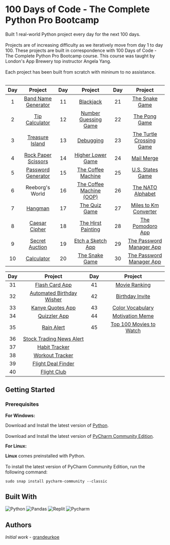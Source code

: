 # 100 Days of Code - The Complete Python Pro Bootcamp
Built 1 real-world Python project every day for the next 100 days. <br/><br/>
Projects are of increasing difficulty as we iteratively move from day 1 to day 100. These projects are built in correspondence with 100 Days of Code - The Complete Python Pro Bootcamp course. This course was taught by London's App Brewery top instructor Angela Yang.<br/><br/>
Each project has been built from scratch with mininum to no assistance.<br/><br/>

<div align="center">

| Day | Project  | Day | Project  | Day | Project  |
|     :---:      |     :---:      |     :---:      |     :---:      |     :---:      |     :---:      |
| 1   | [Band Name Generator](day-001-working-with-variables-in-python-to-manage-data/band-name-generator)     | 11     | [Blackjack](day-011-the-blackjack-capstone-project/the-blackjack-capstone-project)       | 21     | [The Snake Game](day-020-and-021-build-the-snake-game/the-snake-game)       |       
| 2     | [Tip Calculator](day-002-understanding-data-types-and-how-to-manipulate-strings/tip-calculator)       | 12     | [Number Guessing Game](day-012-scope-and-number-guessing-game/number-guessing-game)       | 22     | [The Pong Game](day-022-build-pong/the-pong-game)       |            
| 3     | [Treasure Island](day-003-control-flow-and-logical-operators/treasure-island)       | 13     | [Debugging](day-013-debugging-how-to-find-and-fix-errors-in-your-code/debugging)       | 23     | [The Turtle Crossing Game](day-023-the-turtle-crossing-capstone-project/the-turtle-crossing-game)       |              
| 4     | [Rock Paper Scissors](day-004-randomisation-and-python-lists/rock-paper-scissors)       | 14     | [Higher Lower Game](day-014-higher-lower-game-project/higher-lower-game)       | 24     | [Mail Merge](day-024-files-directories-and-paths/mail-merge-project)       |           
| 5     | [Password Generator](day-005-python-loops/password-generator)       | 15     | [The Coffee Machine](day-015-the-coffee-machine/the-coffee-machine)       | 25     | [U.S. States Game](day-025-working-with-csv-data-and-the-pandas-library/us-states-game)       |
| 6     | Reeborg's World       | 16     | [The Coffee Machine (OOP)](day-016-object-oriented-programming/the-coffee-machine-oop-version)       | 26     | [The NATO Alphabet](day-026-list-comprehension-and-the-nato-alphabet/the-nato-alphabet-project)       |
 | 7     | [Hangman](day-007-hangman/hangman)  | 17     | [The Quiz Game](day-017-the-quiz-game-project-and-the-benefits-of-oop/the-quiz-game)       | 27     | [Miles to Km Converter](day-027-tkinter-unlimited-arguments-and-gui/miles-to-km-converter-project)       |     
 | 8     | [Caesar Cipher](day-008-function-parameters-and-caesar-cipher/caesar-cipher)       | 18     | [The Hirst Painting](day-018-turtle-and-the-gui/the-hirst-painting-project)       | 28     | [The Pomodoro App](day-028-the-pomodoro-gui-application/the-pomodoro-app)       |
 | 9     | [Secret Auction](day-009-dictionaries-nesting-and-the-secret-auction/secret-auction)       | 19     | [Etch a Sketch App](day-019-etch-a-sketch-and-the-turtle-race/etch-a-sketch-app)       | 29     | [The Password Manager App](day-029-password-manager-gui-app-with-tkinter/password-manager-gui-app)       |
 | 10     | [Calculator](day-010-functions-with-outputs/calculator)       | 20     | [The Snake Game](day-020-and-021-build-the-snake-game/the-snake-game)       | 30     | [The Password Manager App](day-029-password-manager-gui-app-with-tkinter/password-manager-gui-app)       |

| Day | Project  | Day | Project  |
|     :---:      |     :---:      |     :---:      |     :---:      |
| 31   | [Flash Card App](day-031-flash-card-app-capstone-project/flash-card-app-capstone-project)     | 41   | [Movie Ranking](day-041-introduction-to-html/movie-ranking)     |
| 32   | [Automated Birthday Wisher](day-032-send-email-and-manage-dates/automated-birthday-wisher)     | 42   | [Birthday Invite](day-042-intermediate-html/birthday-invite)     |
| 33   | [Kanye Quotes App](day-033-api-endpoints-and-parameters-iss-overhead-notifier/kanye-quotes-app)     | 43   | [Color Vocabulary](day-043-introduction-to-css/color-vocab)     |
| 34   | [Quizzler App](day-034-creating-a-gui-quiz-app/quizzler-app)     | 44   | [Motivation Meme](day-044-intermediate-css/motivation-meme)     |
| 35   | [Rain Alert](day-035-sms-keys-authentication-and-env/rain-alert)     | 45   | [Top 100 Movies to Watch](day-045-web-scraping-with-beautiful-soup/top-100-movies-to-watch)     |
| 36   | [Stock Trading News Alert](day-036-stock-trading-news-alert-project/stock-trading-news-alert)     |
| 37   | [Habit Tracker](day-037-advanced-authentication-and-post-put-delete-requests/habit-tracker)     |
| 38   | [Workout Tracker](day-038-workout-tracking-using-google-sheets/workout-tracking-using-google-sheets)     |
| 39   | [Flight Deal Finder](day-039-flight-deal-finder/flight-deal-finder)     |
| 40   | [Flight Club](day-040-flight-club/flight-club)     |

</div>

## Getting Started

### Prerequisites

<b>For Windows:</b>
<br/> 

Download and Install the latest version of [Python](https://www.python.org/downloads/).<br/><br/>
Download and Install the latest version of [PyCharm Community Edition](https://www.jetbrains.com/pycharm/download/?section=windows).<br/>


<b>For Linux:</b>
<br/> 

<b>Linux</b> comes preinstalled with Python.<br/><br/>
To install the latest version of PyCharm Community Edition, run the following command:
```
sudo snap install pycharm-community --classic
```


## Built With
![Python](https://img.shields.io/badge/-Python-black?style=flat-square&logo=Python)
![Pandas](https://img.shields.io/badge/-Pandas-black?style=flat-square&logo=Pandas)
![Replit](https://img.shields.io/badge/-Replit-black?style=flat-square&logo=Replit)
![Pycharm](https://img.shields.io/badge/-Pycharm-black?style=flat-square&logo=Pycharm)

## Authors

*Initial work* - [grandeurkoe](https://github.com/grandeurkoe)

